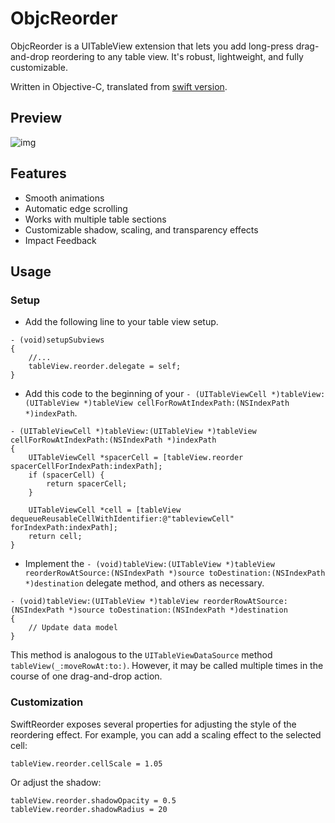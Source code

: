 # ObjcReorder
ObjcReorder is a UITableView extension that lets you add long-press drag-and-drop reordering to any table view. It's robust, lightweight, and fully customizable.

Written in Objective-C, translated from [swift version](https://github.com/adamshin/SwiftReorder).

## Preview

![img](https://github.com/weirdyu/ObjcReorder/blob/master/demo.gif)

## Features

- Smooth animations
- Automatic edge scrolling
- Works with multiple table sections
- Customizable shadow, scaling, and transparency effects
- Impact Feedback

## Usage

### Setup

- Add the following line to your table view setup.

```
- (void)setupSubviews
{
    //...
    tableView.reorder.delegate = self;
}
```

- Add this code to the beginning of your `- (UITableViewCell *)tableView:(UITableView *)tableView cellForRowAtIndexPath:(NSIndexPath *)indexPath`.

```
- (UITableViewCell *)tableView:(UITableView *)tableView cellForRowAtIndexPath:(NSIndexPath *)indexPath
{
    UITableViewCell *spacerCell = [tableView.reorder spacerCellForIndexPath:indexPath];
    if (spacerCell) {
        return spacerCell;
    }
    
    UITableViewCell *cell = [tableView dequeueReusableCellWithIdentifier:@"tableviewCell" forIndexPath:indexPath];
    return cell;
}
```

- Implement the `- (void)tableView:(UITableView *)tableView reorderRowAtSource:(NSIndexPath *)source toDestination:(NSIndexPath *)destination` delegate method, and others as necessary.

```
- (void)tableView:(UITableView *)tableView reorderRowAtSource:(NSIndexPath *)source toDestination:(NSIndexPath *)destination
{
    // Update data model
}
```

This method is analogous to the `UITableViewDataSource` method `tableView(_:moveRowAt:to:)`. However, it may be called multiple times in the course of one drag-and-drop action.

### Customization

SwiftReorder exposes several properties for adjusting the style of the reordering effect. For example, you can add a scaling effect to the selected cell:

```
tableView.reorder.cellScale = 1.05
```

Or adjust the shadow:

```
tableView.reorder.shadowOpacity = 0.5
tableView.reorder.shadowRadius = 20
```
